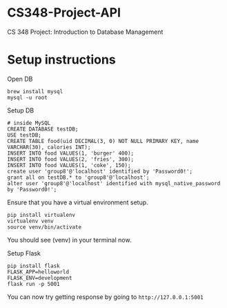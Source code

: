 # CS348-Project-API

CS 348 Project: Introduction to Database Management

# Setup instructions

Open DB

```
brew install mysql
mysql -u root
```

Setup DB

```
# inside MySQL
CREATE DATABASE testDB;
USE testDB;
CREATE TABLE food(uid DECIMAL(3, 0) NOT NULL PRIMARY KEY, name VARCHAR(30), calories INT);
INSERT INTO food VALUES(1, 'burger' 400);
INSERT INTO food VALUES(2, 'fries', 300);
INSERT INTO food VALUES(1, 'coke', 150);
create user 'group8'@'localhost' identified by 'Password0!';
grant all on testDB.* to 'group8'@'localhost';
alter user 'group8'@'localhost' identified with mysql_native_password by 'Password0!';
```

Ensure that you have a virtual environment setup.

```
pip install virtualenv
virtualenv venv
source venv/bin/activate
```

You should see (venv) in your terminal now.

Setup Flask

```
pip install flask
FLASK_APP=helloworld
FLASK_ENV=development
flask run -p 5001
```

You can now try getting response by going to `http://127.0.0.1:5001`
